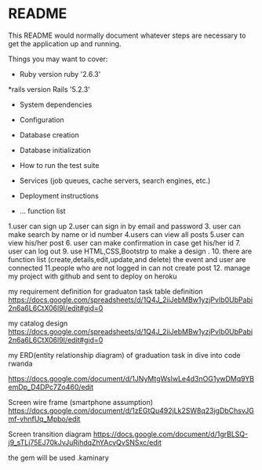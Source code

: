 # README

This README would normally document whatever steps are necessary to get the
application up and running.

Things you may want to cover:

* Ruby version
ruby '2.6.3'

*rails version
Rails '5.2.3'

* System dependencies

* Configuration

* Database creation

* Database initialization

* How to run the test suite

* Services (job queues, cache servers, search engines, etc.)

* Deployment instructions

* ...
function list 

1.user can sign up
2.user can sign in by email and password
3. user can make search by name or id number
4.users can view all posts
5.user can view his/her post
6. user can make confirmation in case get his/her id
7. user can log out
9. use HTML,CSS,Bootstrp to make a design .
10. there are function list (create,details,edit,update,and delete)
   the event and user are connected
11.people who are not logged in can not create post
12. manage my project with github and sent to deploy on heroku


my requirement definition for graduaton task 
table definition
https://docs.google.com/spreadsheets/d/1Q4J_2iiJebMBw1yzjPvIb0UbPabi2n6a6L6CtX06l9I/edit#gid=0

my catalog design 
https://docs.google.com/spreadsheets/d/1Q4J_2iiJebMBw1yzjPvIb0UbPabi2n6a6L6CtX06l9I/edit#gid=0

my ERD(entity relationship diagram) of graduation task in dive into code rwanda

https://docs.google.com/document/d/1JNyMtgWsIwLe4d3nOG1ywDMq9YBemDp_D4DPc7Zo460/edit

Screen wire frame (smartphone assumption)
https://docs.google.com/document/d/1zEGtQu492jLk2SW8q23jgDbChsvJGmf-vhnfUq_Mpbo/edit

Screen transition diagram
https://docs.google.com/document/d/1grBLSQ-j9_sTLj75EJ70kJvJuRjhdqZhYAcvQvSNSxc/edit

the gem will be used
.kaminary
